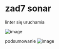 # zad7 sonar
linter się uruchamia

![image](https://github.com/user-attachments/assets/82be8676-e585-4a51-a7bc-c996b116a1b1)

podsumowanie
![image](https://github.com/user-attachments/assets/7b4272d8-a967-4cd1-861a-a7867fb21f6b)
